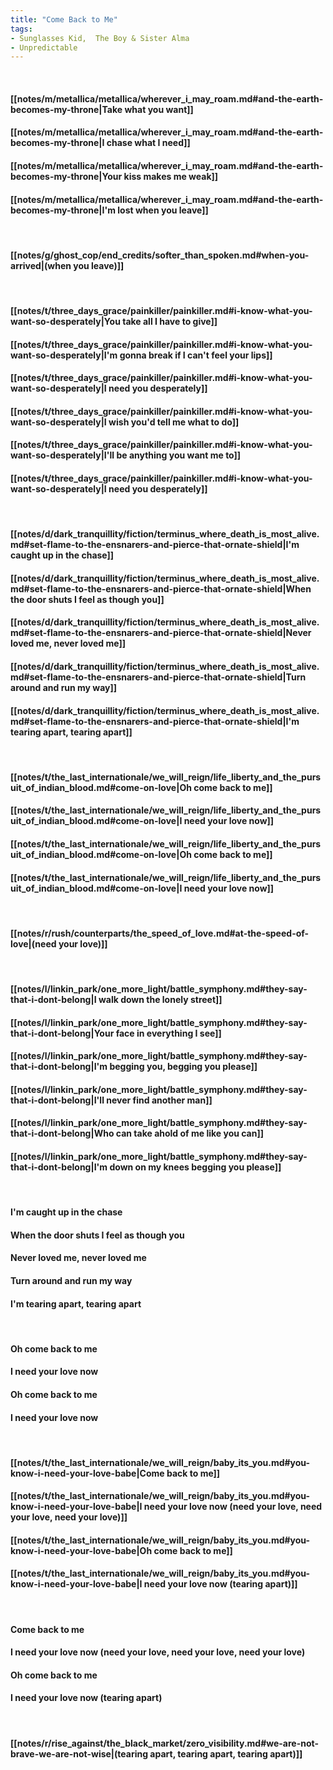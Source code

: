 ```yaml
---
title: "Come Back to Me"
tags:
- Sunglasses Kid,  The Boy & Sister Alma
- Unpredictable
---
```

&nbsp;
#### [[notes/m/metallica/metallica/wherever_i_may_roam.md#and-the-earth-becomes-my-throne|Take what you want]]
#### [[notes/m/metallica/metallica/wherever_i_may_roam.md#and-the-earth-becomes-my-throne|I chase what I need]]
#### [[notes/m/metallica/metallica/wherever_i_may_roam.md#and-the-earth-becomes-my-throne|Your kiss makes me weak]]
#### [[notes/m/metallica/metallica/wherever_i_may_roam.md#and-the-earth-becomes-my-throne|I'm lost when you leave]]
&nbsp;
#### [[notes/g/ghost_cop/end_credits/softer_than_spoken.md#when-you-arrived|(when you leave)]]
&nbsp;
#### [[notes/t/three_days_grace/painkiller/painkiller.md#i-know-what-you-want-so-desperately|You take all I have to give]]
#### [[notes/t/three_days_grace/painkiller/painkiller.md#i-know-what-you-want-so-desperately|I'm gonna break if I can't feel your lips]]
#### [[notes/t/three_days_grace/painkiller/painkiller.md#i-know-what-you-want-so-desperately|I need you desperately]]
#### [[notes/t/three_days_grace/painkiller/painkiller.md#i-know-what-you-want-so-desperately|I wish you'd tell me what to do]]
#### [[notes/t/three_days_grace/painkiller/painkiller.md#i-know-what-you-want-so-desperately|I'll be anything you want me to]]
#### [[notes/t/three_days_grace/painkiller/painkiller.md#i-know-what-you-want-so-desperately|I need you desperately]]
&nbsp;
#### [[notes/d/dark_tranquillity/fiction/terminus_where_death_is_most_alive.md#set-flame-to-the-ensnarers-and-pierce-that-ornate-shield|I'm caught up in the chase]]
#### [[notes/d/dark_tranquillity/fiction/terminus_where_death_is_most_alive.md#set-flame-to-the-ensnarers-and-pierce-that-ornate-shield|When the door shuts I feel as though you]]
#### [[notes/d/dark_tranquillity/fiction/terminus_where_death_is_most_alive.md#set-flame-to-the-ensnarers-and-pierce-that-ornate-shield|Never loved me, never loved me]]
#### [[notes/d/dark_tranquillity/fiction/terminus_where_death_is_most_alive.md#set-flame-to-the-ensnarers-and-pierce-that-ornate-shield|Turn around and run my way]]
#### [[notes/d/dark_tranquillity/fiction/terminus_where_death_is_most_alive.md#set-flame-to-the-ensnarers-and-pierce-that-ornate-shield|I'm tearing apart, tearing apart]]
&nbsp;
#### [[notes/t/the_last_internationale/we_will_reign/life_liberty_and_the_pursuit_of_indian_blood.md#come-on-love|Oh come back to me]]
#### [[notes/t/the_last_internationale/we_will_reign/life_liberty_and_the_pursuit_of_indian_blood.md#come-on-love|I need your love now]]
#### [[notes/t/the_last_internationale/we_will_reign/life_liberty_and_the_pursuit_of_indian_blood.md#come-on-love|Oh come back to me]]
#### [[notes/t/the_last_internationale/we_will_reign/life_liberty_and_the_pursuit_of_indian_blood.md#come-on-love|I need your love now]]
&nbsp;
#### [[notes/r/rush/counterparts/the_speed_of_love.md#at-the-speed-of-love|(need your love)]]
&nbsp;
#### [[notes/l/linkin_park/one_more_light/battle_symphony.md#they-say-that-i-dont-belong|I walk down the lonely street]]
#### [[notes/l/linkin_park/one_more_light/battle_symphony.md#they-say-that-i-dont-belong|Your face in everything I see]]
#### [[notes/l/linkin_park/one_more_light/battle_symphony.md#they-say-that-i-dont-belong|I'm begging you, begging you please]]
#### [[notes/l/linkin_park/one_more_light/battle_symphony.md#they-say-that-i-dont-belong|I'll never find another man]]
#### [[notes/l/linkin_park/one_more_light/battle_symphony.md#they-say-that-i-dont-belong|Who can take ahold of me like you can]]
#### [[notes/l/linkin_park/one_more_light/battle_symphony.md#they-say-that-i-dont-belong|I'm down on my knees begging you please]]
&nbsp;
#### I'm caught up in the chase
#### When the door shuts I feel as though you
#### Never loved me, never loved me
#### Turn around and run my way
#### I'm tearing apart, tearing apart
&nbsp;
#### Oh come back to me
#### I need your love now
#### Oh come back to me
#### I need your love now
&nbsp;
#### [[notes/t/the_last_internationale/we_will_reign/baby_its_you.md#you-know-i-need-your-love-babe|Come back to me]]
#### [[notes/t/the_last_internationale/we_will_reign/baby_its_you.md#you-know-i-need-your-love-babe|I need your love now (need your love, need your love, need your love)]]
#### [[notes/t/the_last_internationale/we_will_reign/baby_its_you.md#you-know-i-need-your-love-babe|Oh come back to me]]
#### [[notes/t/the_last_internationale/we_will_reign/baby_its_you.md#you-know-i-need-your-love-babe|I need your love now (tearing apart)]]
&nbsp;
#### Come back to me
#### I need your love now (need your love, need your love, need your love)
#### Oh come back to me
#### I need your love now (tearing apart)
&nbsp;
#### [[notes/r/rise_against/the_black_market/zero_visibility.md#we-are-not-brave-we-are-not-wise|(tearing apart, tearing apart, tearing apart)]]
